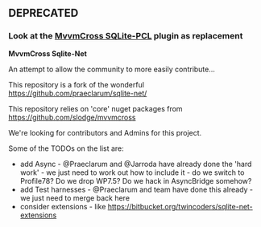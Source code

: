 ## **DEPRECATED**

### Look at the [MvvmCross SQLite-PCL](https://github.com/MvvmCross/MvvmCross-Plugins/tree/master/SQLite-PCL) plugin as replacement

**MvvmCross Sqlite-Net**

An attempt to allow the community to more easily contribute...

This repository is a fork of the wonderful https://github.com/praeclarum/sqlite-net/

This repository relies on 'core' nuget packages from https://github.com/slodge/mvvmcross

We're looking for contributors and Admins for this project.

Some of the TODOs on the list are:

- add Async - @Praeclarum and @Jarroda have already done the 'hard work' - we just need to work out how to include it - do we switch to Profile78? Do we drop WP7.5? Do we hack in AsyncBridge somehow?
- add Test harnesses - @Praeclarum and team have done this already - we just need to merge back here
- consider extensions - like https://bitbucket.org/twincoders/sqlite-net-extensions
